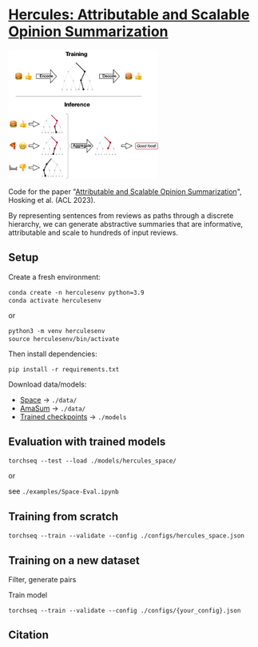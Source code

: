 # [Hercules: Attributable and Scalable Opinion Summarization](#)

<img src="web/explanation_mini.png" width="300" />

Code for the paper "[Attributable and Scalable Opinion Summarization](#)", Hosking et al. (ACL 2023).

By representing sentences from reviews as paths through a discrete hierarchy, we can generate abstractive summaries that are informative, attributable and scale to hundreds of input reviews.


## Setup

Create a fresh environment:
```
conda create -n herculesenv python=3.9
conda activate herculesenv
```
or
```
python3 -m venv herculesenv
source herculesenv/bin/activate
```

Then install dependencies:
```
pip install -r requirements.txt
```

Download data/models:
 - [Space](http://tomho.sk/hercules/data/data_space.zip) -> `./data/`
 - [AmaSum](http://tomho.sk/hercules/data/data_amasum.zip) -> `./data/`
 - [Trained checkpoints](http://tomho.sk/hercules/models/) -> `./models`


## Evaluation with trained models

```
torchseq --test --load ./models/hercules_space/
```

or

see `./examples/Space-Eval.ipynb`

## Training from scratch

```
torchseq --train --validate --config ./configs/hercules_space.json
```

## Training on a new dataset

Filter, generate pairs

Train model

```
torchseq --train --validate --config ./configs/{your_config}.json
```

## Citation